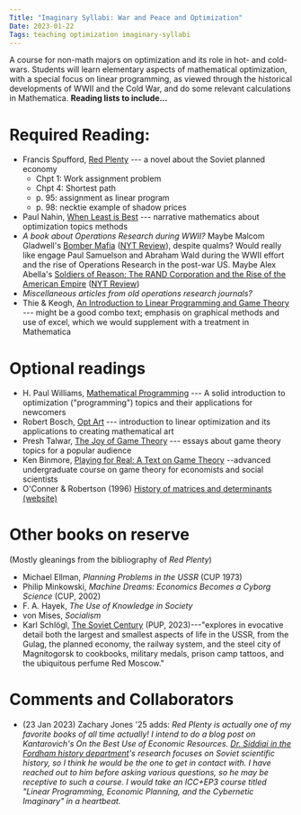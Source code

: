 ```yaml
---
Title: "Imaginary Syllabi: War and Peace and Optimization"
Date: 2023-01-22
Tags: teaching optimization imaginary-syllabi
---
```


A course for non-math majors on optimization and its role in hot- and cold-wars.  Students will learn  elementary aspects of mathematical optimization, with a special focus on linear programming, as viewed through the historical developments of WWII and the Cold War,  and do some relevant calculations in Mathematica. **Reading lists to include...**

# Required Reading:

* Francis Spufford, [Red Plenty](https://amzn.to/3D5TT6z) --- a novel about the Soviet planned economy
    - Chpt 1: Work assignment problem
    - Chpt 4: Shortest path
    - p. 95: assignment as linear program
    - p. 98: necktie example of shadow prices
* Paul Nahin, [When Least is Best](https://amzn.to/3Wn0ctq) --- narrative mathematics about optimization topics methods
* *A book about Operations Research during WWII?*  Maybe Malcom Gladwell's [Bomber Mafia](https://amzn.to/3kwvGjt) ([NYT Review](https://www.nytimes.com/2021/04/25/books/review/the-bomber-mafia-malcolm-gladwell.html)), despite qualms? Would really like engage Paul Samuelson and Abraham Wald during the WWII effort and the rise of Operations Research in the post-war US. Maybe Alex Abella's [Soldiers of Reason: The RAND Corporation and the Rise of the American Empire](https://amzn.to/3wkcrfw) ([NYT Review](https://www.nytimes.com/2008/09/21/books/review/Heilbrunn-t.html))
* *Miscellaneous articles from old operations research journals?*
* Thie & Keogh, [An Introduction to Linear Programming and Game Theory](https://amzn.to/3DtZ8NV) --- might be a good combo text; emphasis on graphical methods and use of excel, which we would supplement with a treatment in Mathematica


# Optional readings

* H. Paul Williams, [Mathematical Programming](https://amzn.to/3kAek5m) ---  A solid introduction to optimization ("programming") topics and their applications for newcomers
* Robert Bosch, [Opt Art](https://amzn.to/3HkB4PJ) --- introduction to linear optimization and its applications to creating mathematical art
* Presh Talwar, [The Joy of Game Theory](https://amzn.to/3ZXPFrt) --- essays about game theory topics for a popular audience
* Ken Binmore, [Playing for Real: A Text on Game Theory](https://amzn.to/3iXl7Wk) --advanced undergraduate course on game theory for economists and social scientists
* O'Conner & Robertson (1996) [History of matrices and determinants (website)](https://mathshistory.st-andrews.ac.uk/HistTopics/Matrices_and_determinants/)

# Other books on reserve

(Mostly gleanings from the bibliography of *Red Plenty*)
* Michael Ellman, *Planning Problems in the USSR* (CUP 1973)
* Philip Minkowski, *Machine Dreams: Economics Becomes a Cyborg Science* (CUP, 2002)
* F. A. Hayek, *The Use of Knowledge in Society* 
* von Mises, *Socialism*
* Karl Schlögl, [The Soviet Century](https://press.princeton.edu/books/hardcover/9780691183749/the-soviet-century) (PUP, 2023)---"explores in evocative detail both the largest and smallest aspects of life in the USSR, from the Gulag, the planned economy, the railway system, and the steel city of Magnitogorsk to cookbooks, military medals, prison camp tattoos, and the ubiquitous perfume Red Moscow."

# Comments and Collaborators

* (23 Jan 2023) Zachary Jones '25 adds: *Red Plenty is actually one of my favorite books of all time actually! I intend to do a blog post on Kantarovich's On the Best Use of Economic Resources. [Dr. Siddiqi in the Fordham history department](https://www.asifsiddiqi.com)'s research focuses on Soviet scientific history, so I think he would be the one to get in contact with. I have reached out to him before asking various questions, so he may be receptive to such a course. I would take an ICC+EP3 course titled "Linear Programming, Economic Planning, and the Cybernetic Imaginary" in a heartbeat.*

